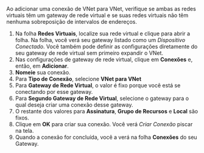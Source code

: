 Ao adicionar uma conexão de VNet para VNet, verifique se ambas as redes virtuais têm um gateway de rede virtual e se suas redes virtuais não têm nenhuma sobreposição de intervalos de endereços.

1. Na folha **Redes Virtuais**, localize sua rede virtual e clique para abrir a folha. Na folha, você verá seu gateway listado como um *Dispositivo Conectado*. Você também pode definir as configurações diretamente do seu gateway de rede virtual sem primeiro expandir o VNet.
2. Nas configurações de gateway de rede virtual, clique em **Conexões** e, então, em **Adicionar**.
3. **Nomeie** sua conexão. 
4. Para **Tipo de Conexão**, selecione **VNet para VNet**
5. Para **Gateway de Rede Virtual**, o valor é fixo porque você está se conectando por esse gateway.
6. Para **Segundo Gateway de Rede Virtual**, selecione o gateway para o qual deseja criar uma conexão desse gateway.
8. O restante dos valores para **Assinatura**, **Grupo de Recursos** e **Local** são fixos.
9. Clique em **OK** para criar sua conexão. Você verá *Criar Conexão* piscar na tela.
10. Quando a conexão for concluída, você a verá na folha **Conexões** do seu Gateway.

<!---HONumber=AcomDC_0107_2016-->